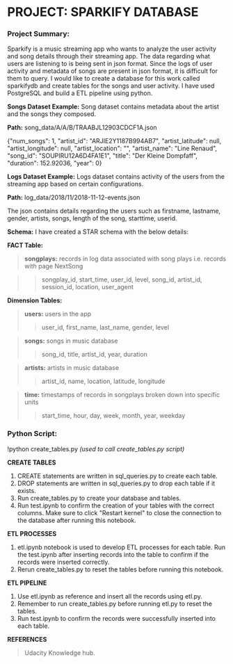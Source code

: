 # PROJECT:  SPARKIFY DATABASE

### Project Summary: 
Sparkify is a music streaming app who wants to analyze the user activity and song details through their streaming app. The data regarding what users are listening to is being sent in json format. Since the logs of user activity and metadata of songs are present in json format, it is difficult for them to query. 
I would like to create a database for this work called sparkifydb and create tables for the songs and user activity. I have used PostgreSQL and build a ETL pipeline using python.
            
**Songs Dataset Example:**
Song dataset contains metadata about the artist and the songs they composed.

**Path:** song_data/A/A/B/TRAABJL12903CDCF1A.json

{"num_songs": 1, "artist_id": "ARJIE2Y1187B994AB7", "artist_latitude": null, "artist_longitude": null, "artist_location": "", "artist_name": "Line Renaud", "song_id": "SOUPIRU12A6D4FA1E1", "title": "Der Kleine Dompfaff", "duration": 152.92036, "year": 0}


**Logs Dataset Example:**
Logs dataset contains activity of the users from the streaming app based on certain configurations.

**Path:** log_data/2018/11/2018-11-12-events.json

The json contains details regarding the users such as firstname, lastname, gender, artists, songs, length of the song, starttime, userid.


**Schema:** I have created a STAR schema with the below details:

**FACT Table:**

> **songplays:** records in log data associated with song plays i.e. records with page NextSong

>> songplay_id, start_time, user_id, level, song_id, artist_id, session_id, location, user_agent

**Dimension Tables:**

> **users:** users in the app
>>    user_id, first_name, last_name, gender, level

> **songs:** songs in music database
>>    song_id, title, artist_id, year, duration

>**artists:** artists in music database
>>    artist_id, name, location, latitude, longitude

>**time:** timestamps of records in songplays broken down into specific units
>>    start_time, hour, day, week, month, year, weekday

    
### Python Script:

!python create_tables.py *(used to call create_tables.py script)*

**CREATE TABLES**
   1. CREATE statements are written in sql_queries.py to create each table.
   2. DROP statements are written in sql_queries.py to drop each table if it exists.
   3. Run create_tables.py to create your database and tables.
   4. Run test.ipynb to confirm the creation of your tables with the correct columns. Make sure to click "Restart      kernel" to close the connection to the database after running this notebook.

**ETL PROCESSES**
   1. etl.ipynb notebook is used to develop ETL processes for each table. Run the test.ipynb after inserting           records    into the table to confirm if the records were inserted correctly.
   2. Rerun create_tables.py to reset the tables before running this notebook.

**ETL PIPELINE**
   1. Use etl.ipynb as reference and insert all the records using etl.py.
   2. Remember to run create_tables.py before running etl.py to reset the tables. 
   3. Run test.ipynb to confirm the records were successfully inserted into each table.


**REFERENCES**

> Udacity Knowledge hub.